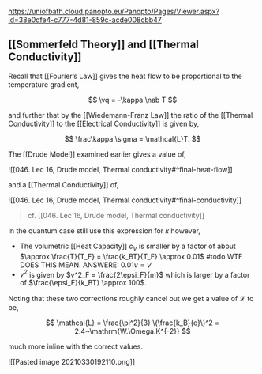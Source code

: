 https://uniofbath.cloud.panopto.eu/Panopto/Pages/Viewer.aspx?id=38e0dfe4-c777-4d81-859c-acde008cbb47

## [[Sommerfeld Theory]] and [[Thermal Conductivity]]

Recall that [[Fourier’s Law]] gives the heat flow to be proportional to the temperature gradient,

$$
\vq = -\kappa \nab T
$$

and further that by the [[Wiedemann-Franz Law]] the ratio of the [[Thermal Conductivity]] to the [[Electrical Conductivity]] is given by,

$$
\frac\kappa \sigma = \mathcal{L}T.
$$

The [[Drude Model]] examined earlier gives a value of,

![[046. Lec 16, Drude model, Thermal conductivity#^final-heat-flow]]

and a [[Thermal Conductivity]] of,

![[046. Lec 16, Drude model, Thermal conductivity#^final-conductivity]]


> cf. [[046. Lec 16, Drude model, Thermal conductivity]]

In the quantum case still use this expression for $\kappa$ however,

- The volumetric [[Heat Capacity]] $c_V$ is smaller by a factor of about $\approx \frac{T}{T_F} = \frac{k_BT}{T_F} \approx 0.01$ #todo WTF DOES THIS MEAN. ANSWERE: $0.01 v = v'$
- $v^2$ is given by $v^2_F = \frac{2\epsi_F}{m}$ which is larger by a factor of $\frac{\epsi_F}{k_BT} \approx 100$.

Noting that these two corrections roughly cancel out we get a value of $\mathcal{L}$ to be,

$$
\mathcal{L} = \frac{\pi^2}{3} \(\frac{k_B}{e}\)^2 = 2.4~\mathrm{W.\Omega.K^{-2}}
$$

much more inline with the correct values.

![[Pasted image 20210330192110.png]]
